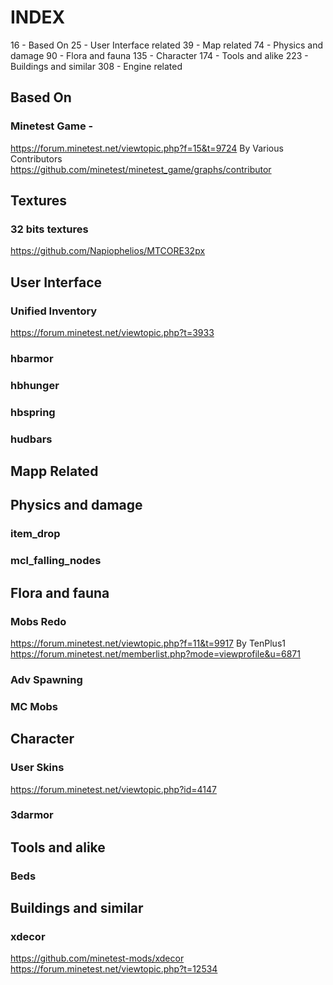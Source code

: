# INDEX

 16 - Based On
 25 - User Interface related
 39 - Map related
 74 - Physics and damage
 90 - Flora and fauna
135 - Character
174 - Tools and alike
223 - Buildings and similar
308 - Engine related

## Based On

### Minetest Game -
https://forum.minetest.net/viewtopic.php?f=15&t=9724
By Various Contributors
https://github.com/minetest/minetest_game/graphs/contributor

## Textures

### 32 bits textures

https://github.com/Napiophelios/MTCORE32px

## User Interface

### Unified Inventory

https://forum.minetest.net/viewtopic.php?t=3933

### hbarmor

### hbhunger
### hbspring
### hudbars
## 
## 

## Mapp Related

## Physics and damage

### item_drop
### mcl_falling_nodes

## 
## 
##

## Flora and fauna

### Mobs Redo

https://forum.minetest.net/viewtopic.php?f=11&t=9917
By TenPlus1
https://forum.minetest.net/memberlist.php?mode=viewprofile&u=6871

### Adv Spawning

### MC Mobs




## Character

### User Skins
https://forum.minetest.net/viewtopic.php?id=4147

### 3darmor
###
###

## Tools and alike

### Beds
###
###


## Buildings and similar

### xdecor
https://github.com/minetest-mods/xdecor
https://forum.minetest.net/viewtopic.php?t=12534

## 
## 
## 
